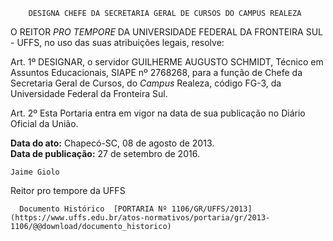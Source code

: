         DESIGNA CHEFE DA SECRETARIA GERAL DE CURSOS DO CAMPUS REALEZA  

O REITOR *PRO TEMPORE* DA UNIVERSIDADE FEDERAL DA FRONTEIRA SUL - UFFS, no uso das suas atribuições legais, resolve:

 Art. 1º DESIGNAR, o servidor GUILHERME AUGUSTO SCHMIDT, Técnico em Assuntos Educacionais, SIAPE nº 2768268, para a função de Chefe da Secretaria Geral de Cursos, do *Campus* Realeza, código FG-3, da Universidade Federal da Fronteira Sul.

 Art. 2º Esta Portaria entra em vigor na data de sua publicação no Diário Oficial da União.

  

   **Data do ato:** Chapecó-SC, 08 de agosto de 2013.   
 **Data de publicação:**  27 de setembro de 2016. 

    Jaime Giolo    
 Reitor pro tempore da UFFS 

      Documento Histórico  [PORTARIA Nº 1106/GR/UFFS/2013](https://www.uffs.edu.br/atos-normativos/portaria/gr/2013-1106/@@download/documento_historico)     
      